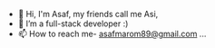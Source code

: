 - 👋 Hi, I'm Asaf, my friends call me Asi,
- 👀 I’m a full-stack developer :)
- 📫 How to reach me- asafmarom89@gmail.com ...

<!---
Asi889/Asi889 is a ✨ special ✨ repository because its `README.md` (this file) appears on your GitHub profile.
You can click the Preview link to take a look at your changes.
--->
